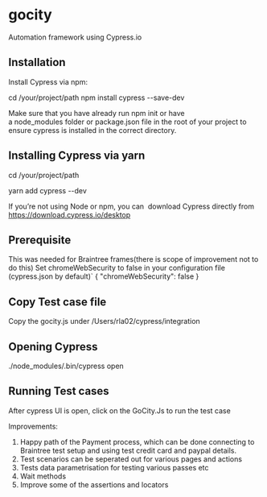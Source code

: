 # gocity
Automation framework using Cypress.io

Installation
--------------

Install Cypress via npm:

cd /your/project/path
npm install cypress --save-dev

Make sure that you have already run npm init or have a node_modules folder or package.json file in the root of your project to ensure cypress is installed in the correct directory.

Installing Cypress via yarn
-------------------

cd /your/project/path


yarn add cypress --dev


If you’re not using Node or npm, you can  download Cypress directly from https://download.cypress.io/desktop

Prerequisite
---------------
This was needed for Braintree frames(there is scope of improvement not to do this)
Set chromeWebSecurity to false in your configuration file (cypress.json by default)`
{
  "chromeWebSecurity": false
}



Copy Test case file
----------------------
Copy the gocity.js under /Users/rla02/cypress/integration


Opening Cypress
----------------
./node_modules/.bin/cypress open

Running Test cases
--------------------
After cypress UI is open, click on the GoCity.Js to run the test case



Improvements:
1. Happy path of the Payment process, which can be done connecting to Braintree test setup and using test credit card and paypal details.
2. Test scenarios can be seperated out for various pages and actions
3. Tests data parametrisation for testing various passes etc
4. Wait methods
5. Improve some of the assertions and locators




